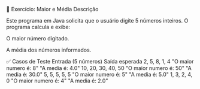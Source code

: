 🔢 Exercício: Maior e Média
Descrição

Este programa em Java solicita que o usuário digite 5 números inteiros.
O programa calcula e exibe:

O maior número digitado.

A média dos números informados.

✅ Casos de Teste
Entrada (5 números)	Saída esperada
2, 5, 8, 1, 4	"O maior numero é: 8"
"A media é: 4.0"
10, 20, 30, 40, 50	"O maior numero é: 50"
"A media é: 30.0"
5, 5, 5, 5, 5	"O maior numero é: 5"
"A media é: 5.0"
1, 3, 2, 4, 0	"O maior numero é: 4"
"A media é: 2.0"